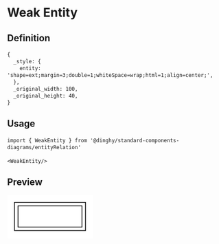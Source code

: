 # Weak Entity

## Definition

```
{
  _style: { 
    entity: 'shape=ext;margin=3;double=1;whiteSpace=wrap;html=1;align=center;',
  },
  _original_width: 100,
  _original_height: 40,
}
```

## Usage

```
import { WeakEntity } from '@dinghy/standard-components-diagrams/entityRelation'

<WeakEntity/>
```

## Preview

<img src="./weak-entity.png" width="200"/>
